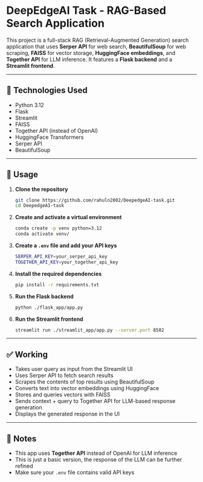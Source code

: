# DeepEdgeAI Task - RAG-Based Search Application

This project is a full-stack RAG (Retrieval-Augmented Generation) search application that uses **Serper API** for web search, **BeautifulSoup** for web scraping, **FAISS** for vector storage, **HuggingFace embeddings**, and **Together API** for LLM inference. It features a **Flask backend** and a **Streamlit frontend**.

---

## 🔧 Technologies Used
- Python 3.12
- Flask
- Streamlit
- FAISS
- Together API (instead of OpenAI)
- HuggingFace Transformers
- Serper API
- BeautifulSoup

---

## 🚀 Usage

1. **Clone the repository**
   ```bash
   git clone https://github.com/rahuln2002/DeepedgeAI-task.git
   cd DeepedgeAI-task
   ```

2. **Create and activate a virtual environment**
   ```bash
   conda create -p venv python=3.12
   conda activate venv/
   ```

3. **Create a ```.env``` file and add your API keys**
   ```bash
   SERPER_API_KEY=your_serper_api_key
   TOGETHER_API_KEY=your_together_api_key
   ```

4. **Install the required dependencies**
   ```bash
   pip install -r requirements.txt
   ```

4. **Run the Flask backend**
   ```bash
   python ./flask_app/app.py
   ```

4. **Run the Streamlit frontend**
   ```bash
   streamlit run ./streamlit_app/app.py --server.port 8502
   ```

---

## ✅ Working

- Takes user query as input from the Streamlit UI
- Uses Serper API to fetch search results
- Scrapes the contents of top results using BeautifulSoup
- Converts text into vector embeddings using HuggingFace
- Stores and queries vectors with FAISS
- Sends context + query to Together API for LLM-based response generation
- Displays the generated response in the UI

---

## 📌 Notes

- This app uses **Together API** instead of OpenAI for LLM inference
- This is just a basic version, the response of the LLM can be further refined
- Make sure your `.env` file contains valid API keys